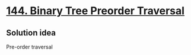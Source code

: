# [144. Binary Tree Preorder Traversal](https://leetcode.com/problems/binary-tree-preorder-traversal/)

## Solution idea
Pre-order traversal